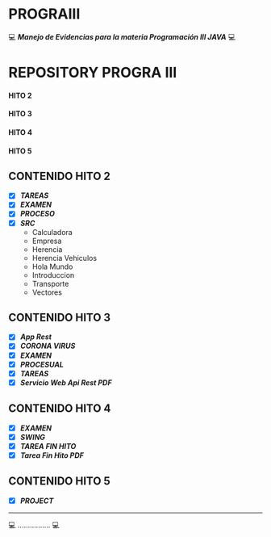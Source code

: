 # PROGRAIII

:computer: **_Manejo de Evidencias para la materia Programación III JAVA_** :computer:

# REPOSITORY PROGRA III

#### HITO 2 ####


#### HITO 3 ####


#### HITO 4 ####


#### HITO 5 ####


## CONTENIDO HITO 2 ##

- [X] **_TAREAS_**
- [X] **_EXAMEN_**
- [X] **_PROCESO_**
- [X] **_SRC_**
   - Calculadora
   - Empresa
   - Herencia
   - Herencia Vehiculos
   - Hola Mundo
   - Introduccion
   - Transporte
   - Vectores

## CONTENIDO HITO 3 ##

- [X] **_App Rest_**
- [X] **_CORONA VIRUS_**
- [X] **_EXAMEN_**
- [X] **_PROCESUAL_**
- [X] **_TAREAS_**
- [X] **_Servicio Web Api Rest PDF_**

## CONTENIDO HITO 4 ##

- [X] **_EXAMEN_**
- [X] **_SWING_**
- [X] **_TAREA FIN HITO_**
- [X] **_Tarea Fin Hito PDF_**

## CONTENIDO HITO 5 ##

- [X] **_PROJECT_**



--------------------------------------------
:computer: ................ :computer: